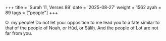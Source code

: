 +++
title = 'Surah 11, Verses 89'
date = '2025-08-27'
weight = 1562
ayah = 89
tags = ["people"]
+++

O  my people! Do not let your opposition to me lead you to a fate similar to that of the people of Noah, or Hûd, or Ṣâliḥ. And the people of Lot are not far from you.